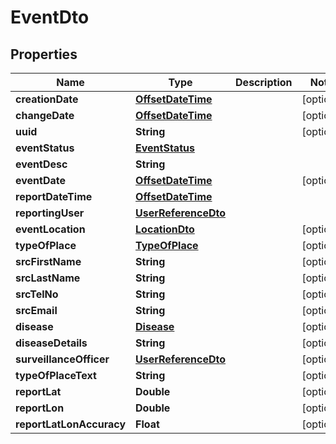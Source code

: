 # EventDto

## Properties

| Name                     | Type                                        | Description | Notes      |
| ------------------------ | ------------------------------------------- | ----------- | ---------- |
| **creationDate**         | [**OffsetDateTime**](OffsetDateTime.md)     |             | [optional] |
| **changeDate**           | [**OffsetDateTime**](OffsetDateTime.md)     |             | [optional] |
| **uuid**                 | **String**                                  |             | [optional] |
| **eventStatus**          | [**EventStatus**](EventStatus.md)           |             |
| **eventDesc**            | **String**                                  |             |
| **eventDate**            | [**OffsetDateTime**](OffsetDateTime.md)     |             | [optional] |
| **reportDateTime**       | [**OffsetDateTime**](OffsetDateTime.md)     |             |
| **reportingUser**        | [**UserReferenceDto**](UserReferenceDto.md) |             |
| **eventLocation**        | [**LocationDto**](LocationDto.md)           |             | [optional] |
| **typeOfPlace**          | [**TypeOfPlace**](TypeOfPlace.md)           |             | [optional] |
| **srcFirstName**         | **String**                                  |             | [optional] |
| **srcLastName**          | **String**                                  |             | [optional] |
| **srcTelNo**             | **String**                                  |             | [optional] |
| **srcEmail**             | **String**                                  |             | [optional] |
| **disease**              | [**Disease**](Disease.md)                   |             | [optional] |
| **diseaseDetails**       | **String**                                  |             | [optional] |
| **surveillanceOfficer**  | [**UserReferenceDto**](UserReferenceDto.md) |             | [optional] |
| **typeOfPlaceText**      | **String**                                  |             | [optional] |
| **reportLat**            | **Double**                                  |             | [optional] |
| **reportLon**            | **Double**                                  |             | [optional] |
| **reportLatLonAccuracy** | **Float**                                   |             | [optional] |
